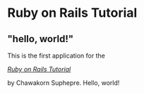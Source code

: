 # Ruby on Rails Tutorial

## "hello, world!"

This is the first application for the

[*Ruby on Rails Tutorial*](http://www.railstutorial.org/)

by Chawakorn Suphepre. Hello, world!